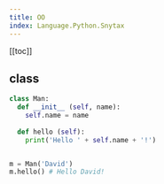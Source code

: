 ```yaml
---
title: OO
index: Language.Python.Snytax
---
```


[[toc]]

## class

```python
class Man:
  def __init__ (self, name):
    self.name = name
  
  def hello (self):
    print('Hello ' + self.name + '!')


m = Man('David')
m.hello() # Hello David!
```